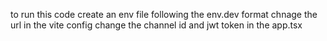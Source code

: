 to run this code 
create an env file following the env.dev format
chnage the url in the vite config
change the channel id and jwt token in the app.tsx